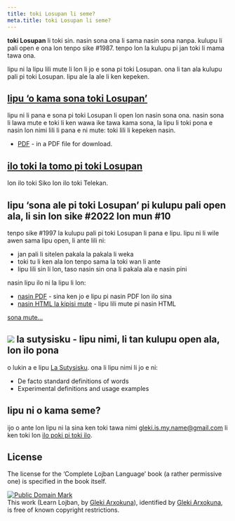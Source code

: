 ```yaml
---
title: toki Losupan li seme?
meta.title: toki Losupan li seme?
---
```


**toki Losupan** li toki sin. nasin sona ona li sama nasin sona nanpa. kulupu li pali open e ona lon tenpo sike #1987. tenpo lon la kulupu pi jan toki li mama tawa ona.

lipu ni la lipu lili mute li lon li jo e sona pi toki Losupan. ona li tan ala kulupu pali pi toki Losupan. lipu ale la ale li ken kepeken.

## [lipu ‘o kama sona toki Losupan’](/tok/books/learn-lojban)
<pixra redirect="/tok/books/learn-lojban" url="/assets/pixra/cilre/sruri_since.webp" caption="lipu ‘o kama sona toki Losupan’"></pixra>

lipu ni li pana e sona pi toki Losupan li open lon nasin sona ona. nasin sona li lawa mute e toki li ken wawa ike tawa kama sona, la lipu li toki pona e nasin lon nimi lili li pana e ni mute: toki lili li kepeken nasin.

* [PDF](/vreji/uencu/tok/learn-lojban.pdf) - in a PDF file for download.

## [ilo toki la tomo pi toki Losupan](/tok/articles/live_chat)

<pixra redirect="/tok/articles/live_chat" url="/assets/pixra/ralju/jduli.svg" caption="ilo toki la tomo pi toki Losupan"></pixra>

lon ilo toki Siko lon ilo toki Telekan.

## lipu ‘sona ale pi toki Losupan’ pi kulupu pali open ala, li sin lon sike #2022 lon mun #10

<pixra redirect="/tok/articles/complete-lojban-language" url="/assets/pixra/ralju/cll2.webp" caption="lipu ‘sona ale pi toki Losupan’"></pixra>

tenpo sike #1997 la kulupu pali pi toki Losupan li pana e lipu. lipu ni li wile awen sama lipu open, li ante lili ni:

* jan pali li sitelen pakala la pakala li weka
* toki tu li ken ala lon tenpo sama la toki wan li ante
* lipu lili sin li lon, taso nasin sin ona li pakala ala e nasin pini

nasin lipu ilo ni la lipu li lon:

* [nasin PDF](https://la-lojban.github.io/uncll/uncll-1.2.15/cll.pdf) - sina ken jo e lipu pi nasin PDF lon ilo sina
* [nasin HTML la kipisi mute](https://la-lojban.github.io/uncll/uncll-1.2.15/xhtml_section_chunks/) - lipu lili mute pi nasin HTML
<!-- * [EPUB](https://la-lojban.github.io/uncll/uncll-1.2.15/cll.epub) - as an EPUB book -->

[sona mute...](/tok/articles/complete-lojban-language)

## ![](https://la-lojban.github.io/sutysisku/pixra/snime.svg) la sutysisku - lipu nimi, li tan kulupu open ala, lon ilo pona

o lukin a e lipu [La Sutysisku](https://la-lojban.github.io/sutysisku/en/#seskari=cnano&sisku=coi_munje). ona li lipu nimi li jo e ni:

* De facto standard definitions of words
* Experimental definitions and usage examples

## lipu ni o kama seme?

ijo o ante lon lipu ni la sina ken toki tawa nimi [gleki.is.my.name@gmail.com](mailto:gleki.is.my.name@gmail.com) li ken toki lon [ilo poki pi toki ilo](https://github.com/la-lojban/lojban-made-easy/issues).

## License

The license for the ‘Complete Lojban Language’ book (a rather permissive one) is specified in the book itself.

<p xmlns:dct="https://purl.org/dc/terms/">
<a rel="license" href="http://creativecommons.org/publicdomain/mark/1.0/">
<img src="https://i.creativecommons.org/p/mark/1.0/88x31.png"
     style="border-style: none;" alt="Public Domain Mark" />
</a>
<br />
This work (<span property="dct:title">Learn Lojban</span>, by <a href="https://lojban.pw" rel="dct:creator"><span property="dct:title">Gleki Arxokuna</span></a>), identified by <a href="https://lojban.pw" rel="dct:publisher"><span property="dct:title">Gleki Arxokuna</span></a>, is free of known copyright restrictions.
</p>
